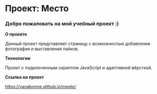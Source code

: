 # Проект: Место

### Добро пожаловать на мой учебный проект :)

**О проекте**

Данный проект представляет страницу с возможностью добавления фотография и выставления лайков.

**Технологии**

Проект с подключенным скриптом JavaScript и адаптивной вёрсткой.

**Ссылка на проект**

https://yanabonne.github.io/mesto/